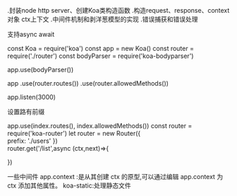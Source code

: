 .封装node http server、创建Koa类构造函数
.构造request、response、context对象 ctx上下文
.中间件机制和剥洋葱模型的实现
.错误捕获和错误处理

支持async await

const Koa = require('koa')
const app = new Koa()
const router = require('./router')
const bodyParser = require('koa-bodyparser')

app.use(bodyParser())

app
  .use(router.routes())
  .use(router.allowedMethods())

app.listen(3000)

设置路有前缀


app.use(index.routes(), index.allowedMethods())
const router = require('koa-router')
let router = new Router({   
  prefix: './users'
})  
router.get('/list',async (ctx,next)=>{

})



一些中间件
app.context :是从其创建 ctx 的原型,可以通过编辑 app.context 为 ctx 添加其他属性。
koa-static:处理静态文件 